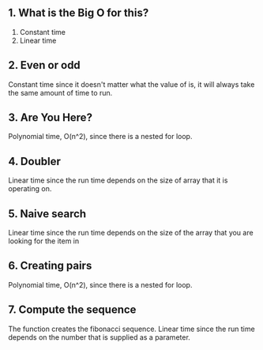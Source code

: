 ## 1. What is the Big O for this?
   1. Constant time
   2. Linear time
## 2. Even or odd
   Constant time since it doesn't matter what the value of is, it will always take the same amount of time to run.
## 3. Are You Here?
   Polynomial time, O(n^2), since there is a nested for loop.
## 4. Doubler
   Linear time since the run time depends on the size of array that it is operating on.
## 5. Naive search
   Linear time since the run time depends on the size of the array that you are looking for the item in
## 6. Creating pairs
   Polynomial time, O(n^2), since there is a nested for loop.
## 7.  Compute the sequence
   The function creates the fibonacci sequence. Linear time since the run time depends on the number that is supplied as a parameter. 
   